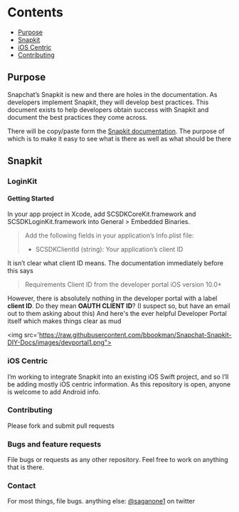 # Contents
- [Purpose](#purpose)
- [Snapkit](#snapkit)
- [iOS Centric](#ioscentric)
- [Contributing](#contributing)

## Purpose
Snapchat’s Snapkit is new and there are holes in the documentation. As developers implement Snapkit, they will develop best practices. This document exists to help developers obtain success with Snapkit and document the best practices they come across.

There will be copy/paste form the [Snapkit documentation](https://docs.snapchat.com/docs/). The purpose of which is to make it easy to see what is there as well as what should be there

## Snapkit
### LoginKit
#### Getting Started

In your app project in Xcode, add SCSDKCoreKit.framework and SCSDKLoginKit.framework into General > Embedded Binaries.

>Add the following fields in your application’s Info.plist file:
>- SCSDKClientId (string): Your application’s client ID

It isn’t clear what client ID means. The documentation immediately before this says

>Requirements
>Client ID from the developer portal
>iOS version 10.0+

However, there is absolutely nothing in the developer portal with a label **client ID**. Do they mean **OAUTH CLIENT ID**? (I suspect so, but have an email out to them asking about this)
And here's the ever helpful Developer Portal itself which makes things clear as mud

<img src='https://raw.githubusercontent.com/bbookman/Snapchat-Snapkit-DIY-Docs/images/devportal1.png">


### iOS Centric
I’m working to integrate Snapkit into an existing iOS Swift project, and so I’ll be adding mostly iOS centric information. As this repository is open, anyone is welcome to add Android info.

### Contributing
Please fork and submit pull requests

### Bugs and feature requests
File bugs or requests as any other repository. Feel free to work on anything that is there.

### Contact
For most things, file bugs. anything else:
[@saganone1](http://twitter.com/saganone1) on twitter
